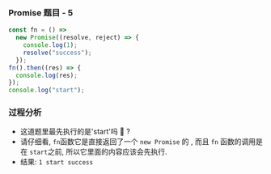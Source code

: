 ### Promise 题目 - 5

```js
const fn = () =>
  new Promise((resolve, reject) => {
    console.log(1);
    resolve("success");
  });
fn().then((res) => {
  console.log(res);
});
console.log("start");

```
### 过程分析

- 这道题里最先执行的是'start'吗 🤔️ ?
- 请仔细看, `fn`函数它是直接返回了一个 `new Promise` 的 , 而且 `fn` 函数的调用是在 `start`之前, 所以它里面的内容应该会先执行.
- 结果: `1 start success`